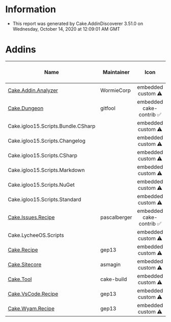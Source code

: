 # Information

- This report was generated by Cake.AddinDiscoverer 3.51.0 on Wednesday, October 14, 2020 at 12:09:01 AM GMT

# Addins

| Name | Maintainer | Icon | Transferred to cake-contrib | License | Repository |
| --- | --- | :---: | :---: | :---: | :---: |
| [Cake.Addin.Analyzer](https://wormiecorp.github.io/Cake.Addin.Analyzer/) | WormieCorp | embedded custom :warning: |  :small_red_triangle: | MIT :white_check_mark: | true :white_check_mark: |
| [Cake.Dungeon](https://github.com/gitfool/Cake.Dungeon) | gitfool | embedded cake-contrib :white_check_mark: |  :small_red_triangle: | MIT :white_check_mark: | .git missing :warning: |
| Cake.igloo15.Scripts.Bundle.CSharp |  | embedded custom :warning: |  :small_red_triangle: | MIT :white_check_mark: | false :small_red_triangle: |
| Cake.igloo15.Scripts.Changelog |  | embedded custom :warning: |  :small_red_triangle: | MIT :white_check_mark: | false :small_red_triangle: |
| Cake.igloo15.Scripts.CSharp |  | embedded custom :warning: |  :small_red_triangle: | MIT :white_check_mark: | false :small_red_triangle: |
| Cake.igloo15.Scripts.Markdown |  | embedded custom :warning: |  :small_red_triangle: | MIT :white_check_mark: | false :small_red_triangle: |
| Cake.igloo15.Scripts.NuGet |  | embedded custom :warning: |  :small_red_triangle: | MIT :white_check_mark: | false :small_red_triangle: |
| Cake.igloo15.Scripts.Standard |  | embedded custom :warning: |  :small_red_triangle: | MIT :white_check_mark: | false :small_red_triangle: |
| [Cake.Issues.Recipe](https://github.com/cake-contrib/Cake.Issues.Recipe) | pascalberger | embedded cake-contrib :white_check_mark: |  :white_check_mark: | MIT :white_check_mark: | true :white_check_mark: |
| Cake.LycheeOS.Scripts |  | embedded custom :warning: |  :small_red_triangle: |  :small_red_triangle: | false :small_red_triangle: |
| [Cake.Recipe](https://github.com/cake-contrib/Cake.Recipe) | gep13 | embedded custom :warning: |  :white_check_mark: | MIT :white_check_mark: | true :white_check_mark: |
| [Cake.Sitecore](https://github.com/asmagin/Cake.Sitecore) | asmagin | embedded custom :warning: |  :small_red_triangle: |  :small_red_triangle: | false :small_red_triangle: |
| [Cake.Tool](https://cakebuild.net/) | cake-build | embedded custom :warning: |  :small_red_triangle: | MIT :white_check_mark: | .git missing :warning: |
| [Cake.VsCode.Recipe](https://github.com/cake-contrib/Cake.VsCode.Recipe) | gep13 | embedded custom :warning: |  :white_check_mark: |  :small_red_triangle: | true :white_check_mark: |
| [Cake.Wyam.Recipe](https://github.com/cake-contrib/Cake.Wyam.Recipe) | gep13 | embedded custom :warning: |  :white_check_mark: | MIT :white_check_mark: | true :white_check_mark: |
